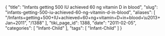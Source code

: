 {
    "title": "Infants getting 500 IU achieved 60 ng vitamin D in blood",
    "slug": "infants-getting-500-iu-achieved-60-ng-vitamin-d-in-blood",
    "aliases": [
        "/Infants+getting+500+IU+achieved+60+ng+vitamin+D+in+blood+\u2013+Jan+2011",
        "/1388"
    ],
    "tiki_page_id": 1388,
    "date": "2011-02-05",
    "categories": [
        "Infant-Child"
    ],
    "tags": [
        "Infant-Child"
    ]
}